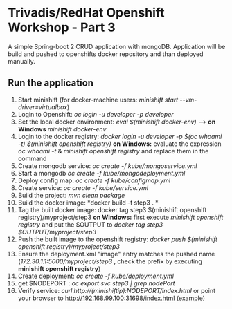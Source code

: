 # Trivadis/RedHat Openshift Workshop - Part 3

A simple Spring-boot 2 CRUD application with mongoDB. Application will be build and pushed to openshifts docker repository and than deployed manually. 

## Run the application

1. Start minishift (for docker-machine users: *minishift start --vm-driver=virtualbox*)
2. Login to Openshift: *oc login -u developer -p developer*
3. Set the local docker environment: *eval $(minishift docker-env)* --> **on Windows** *minishift docker-env*
4. Login to the docker registry: *docker login -u developer -p $(oc whoami -t) $(minishift openshift registry)* **on Windows:** evaluate the expression *oc whoami -t* & *minishift openshift registry* and replace them in the command  
5. Create mongodb service: *oc create -f kube/mongoservice.yml*
6. Start a mongodb  *oc create -f kube/mongodeployment.yml*
7. Deploy config map: *oc create -f kube/configmap.yml*
8. Create service: *oc create -f kube/service.yml*
9. Build the project: *mvn clean package* 
10. Build the docker image: *docker build -t step3 . *
11. Tag the built docker image: docker tag step3 $(minishift openshift registry)/myproject/step3 **on Windows:** first execute *minishift openshift registry* and put the $OUTPUT to *docker tag step3 $OUTPUT/myproject/step3*
12. Push the built image to the openshift registry: *docker push $(minishift openshift registry)/myproject/step3*
13. Ensure the deployment.xml "image" entry matches the pushed name (*172.30.1.1:5000/myproject/step3* , check the prefix by executing **minishift openshift registry**) 
14. Create deployment: *oc create -f kube/deployment.yml*
15. get $NODEPORT : *oc export svc step3 | grep nodePort*
16. Verify service: *curl http://$(minishift ip):$NODEPORT/index.html* or point your browser to http://192.168.99.100:31698/index.html (example)
